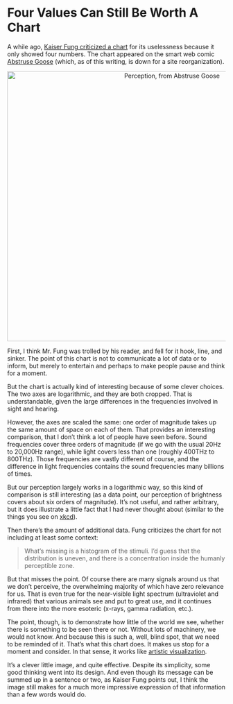# Four Values Can Still Be Worth A Chart

A while ago, <a href="http://junkcharts.typepad.com/junk_charts/2012/12/four-numbers-say-little-even-on-a-busy-chart.html">Kaiser Fung criticized a chart</a> for its uselessness because it only showed four numbers. The chart appeared on the smart web comic <a href="http://abstrusegoose.com/">Abstruse Goose</a> (which, as of this writing, is down for a site reorganization).

<p align="center"><img class="aligncenter size-full wp-image-2176" alt="Perception, from Abstruse Goose" src="https://media.eagereyes.org/wp-content/uploads/2012/12/perception-abstrusegoose.png" width="744" height="623" /></p>

First, I think Mr. Fung was trolled by his reader, and fell for it hook, line, and sinker. The point of this chart is not to communicate a lot of data or to inform, but merely to entertain and perhaps to make people pause and think for a moment.

But the chart is actually kind of interesting because of some clever choices. The two axes are logarithmic, and they are both cropped. That is understandable, given the large differences in the frequencies involved in sight and hearing.

However, the axes are scaled the same: one order of magnitude takes up the same amount of space on each of them. That provides an interesting comparison, that I don’t think a lot of people have seen before. Sound frequencies cover three orders of magnitude (if we go with the usual 20Hz to 20,000Hz range), while light covers less than one (roughly 400THz to 800THz). Those frequencies are vastly different of course, and the difference in light frequencies contains the sound frequencies many billions of times.

But our perception largely works in a logarithmic way, so this kind of comparison is still interesting (as a data point, our perception of brightness covers about six orders of magnitude). It’s not useful, and rather arbitrary, but it does illustrate a little fact that I had never thought about (similar to the things you see on <a href="http://xkcd.com">xkcd</a>).

Then there’s the amount of additional data. Fung criticizes the chart for not including at least some context:

>	What’s missing is a histogram of the stimuli. I’d guess that the distribution is uneven, and there is a concentration inside the humanly perceptible zone.

But that misses the point. Of course there are many signals around us that we don’t perceive, the overwhelming majority of which have zero relevance for us. That is even true for the near-visible light spectrum (ultraviolet and infrared) that various animals see and put to great use, and it continues from there into the more esoteric (x-rays, gamma radiation, etc.).

The point, though, is to demonstrate how little of the world we see, whether there is something to be seen there or not. Without lots of machinery, we would not know. And because this is such a, well, blind spot, that we need to be reminded of it. That’s what this chart does. It makes us stop for a moment and consider. In that sense, it works like <a title="A Tale of Two Types of Visualization and Much Confusion" href="/criticism/tale-of-two-types">artistic visualization</a>.

It’s a clever little image, and quite effective. Despite its simplicity, some good thinking went into its design. And even though its message can be summed up in a sentence or two, as Kaiser Fung points out, I think the image still makes for a much more impressive expression of that information than a few words would do.
